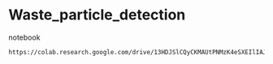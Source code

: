 # Waste_particle_detection
notebook 
```
https://colab.research.google.com/drive/13HDJSlCQyCKMAUtPNMzK4eSXEIlIAJGi
```